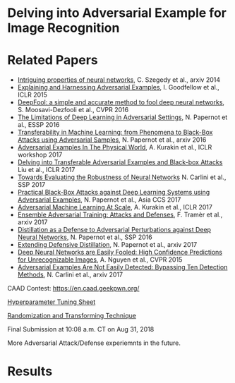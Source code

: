 # Delving into Adversarial Example for Image Recognition

# Related Papers

* [Intriguing properties of neural networks](https://arxiv.org/abs/1312.6199), C. Szegedy et al., arxiv 2014
* [Explaining and Harnessing Adversarial Examples](https://arxiv.org/abs/1412.6572), I. Goodfellow et al., ICLR 2015
* [DeepFool: a simple and accurate method to fool deep neural networks](https://arxiv.org/abs/1511.04599), S. Moosavi-Dezfooli et al., CVPR 2016
* [The Limitations of Deep Learning in Adversarial Settings](https://arxiv.org/abs/1511.07528), N. Papernot et al., ESSP 2016
* [Transferability in Machine Learning: from Phenomena to Black-Box Attacks using Adversarial Samples](https://arxiv.org/abs/1605.07277), N. Papernot et al., arxiv 2016
* [Adversarial Examples In The Physical World](https://arxiv.org/pdf/1607.02533v3.pdf), A. Kurakin et al., ICLR workshop 2017
* [Delving into Transferable Adversarial Examples and Black-box Attacks](https://arxiv.org/abs/1611.02770) Liu et al., ICLR 2017
* [Towards Evaluating the Robustness of Neural Networks](https://arxiv.org/abs/1608.04644) N. Carlini et al., SSP 2017
* [Practical Black-Box Attacks against Deep Learning Systems using Adversarial Examples](https://arxiv.org/abs/1602.02697), N. Papernot et al., Asia CCS 2017
* [Adversarial Machine Learning At Scale](https://arxiv.org/pdf/1611.01236.pdf), A. Kurakin et al., ICLR 2017
* [Ensemble Adversarial Training: Attacks and Defenses](https://arxiv.org/abs/1705.07204), F. Tramèr et al., arxiv 2017
* [Distillation as a Defense to Adversarial Perturbations against Deep Neural Networks](https://arxiv.org/pdf/1511.04508.pdf), N. Papernot et al., SSP 2016
* [Extending Defensive Distillation](https://arxiv.org/abs/1705.05264), N. Papernot et al., arxiv 2017
* [Deep Neural Networks are Easily Fooled: High Confidence Predictions for Unrecognizable Images](https://arxiv.org/abs/1412.1897), A. Nguyen et al., CVPR 2015
* [Adversarial Examples Are Not Easily Detected: Bypassing Ten Detection Methods](https://arxiv.org/abs/1705.07263), N. Carlini et al., arxiv 2017

CAAD Contest: https://en.caad.geekpwn.org/

[Hyperparameter Tuning Sheet](https://docs.google.com/spreadsheets/d/1zZHtlCbQFmFQTYK0ABiqTt5lBmelljM7IXyBflrxSIY/edit#gid=0)

[Randomization and Transforming Technique](https://github.com/sangxia/nips-2017-adversarial)

Final Submission at 10:08 a.m. CT on Aug 31, 2018

More Adversarial Attack/Defense experiemnts in the future.

# Results

